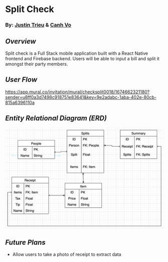 # Split Check

### By: [Justin Trieu](https://www.linkedin.com/in/justin-trieu/) & [Canh Vo](https://www.linkedin.com/in/canhvo16/)

## **_Overview_**

Split check is a Full Stack mobile application built with a React Native frontend and Firebase backend. Users will be able to input a bill and split it amongst their party members.

## **_User Flow_**

https://app.mural.co/invitation/mural/checksplit0018/1674662321180?sender=u8ff0a3d7498c918751e83641&key=9e2adabc-1aba-402e-80cb-815a6396110a

## **_Entity Relational Diagram (ERD)_**

![Image](assests/split-check-erd.png)

## **_Future Plans_**

- Allow users to take a photo of receipt to extract data

